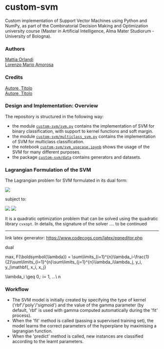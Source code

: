 # custom-svm
Custom implementation of Support Vector Machines using Python and NumPy, as part of the Combinatorial Decision Making and Optimization university course (Master in Artificial Intelligence, Alma Mater Studiorum - University of Bologna).

### Authors
[Mattia Orlandi](https://github.com/nihil21)     
[Lorenzo Mario Amorosa](https://github.com/Lostefra)     

### Credits
[Autore, Titolo](https://static1.squarespace.com/static/58851af9ebbd1a30e98fb283/t/58902fbae4fcb5398aeb7505/1485844411772/SVM+Explained.pdf)     
[Autore, Titolo](http://sfb649.wiwi.hu-berlin.de/fedc_homepage/xplore/tutorials/stfhtmlnode64.html)     

### Design and Implementation: Overview

The repository is structured in the following way:
 - the module [`custom-svm/svm.py`](https://github.com/nihil21/custom-svm/blob/master/custom-svm/svm.py) contains the implementation of SVM for binary classification, with support to kernel functions and soft margin.  
 - the module [`custom-svm/multiclass_svm.py`](https://github.com/nihil21/custom-svm/blob/master/custom-svm/multiclass_svm.py) contains the implementation of SVM for multiclass classification.
 - the notebook [`custom-svm/svm_usecase.ipynb`](https://github.com/nihil21/custom-svm/blob/master/custom-svm/svm_usecase.ipynb) shows the usage of the SVM for many different purposes.
 - the package [`custom-svm/data`](https://github.com/nihil21/custom-svm/tree/master/custom-svm/data) contains generators and datasets. 

### Lagrangian Formulation of the SVM

The Lagrangian problem for SVM formulated in its dual form:

<img src="https://latex.codecogs.com/gif.latex?max%5C%2C%20F%28%5Cboldsymbol%7B%5Clambda%7D%29%20%3D%20%5Csum%5Climits_%7Bi%3D1%7D%5E%7Bn%7D%5Clambda_i-%5Cfrac%7B1%7D%7B2%7D%5Csum%5Climits_%7Bi%3D1%7D%5E%7Bn%7D%5Csum%5Climits_%7Bj%3D1%7D%5E%7Bn%7D%5Clambda_i%5Clambda_j%5C%2C%20y_i%5C%2C%20y_j%5Cmathbf%7B%5C%2C%20x_i%5C%2C%20x_j%7D">

subject to:

<img src="https://latex.codecogs.com/gif.latex?%5Clambda_i%20%5Cgeq%200%2C%5C%3A%20i%3D%201%5C%2C%20...%5C%20n">

<img src="https://latex.codecogs.com/gif.latex?%5Clambda_i%20%5Cgeq%200%2C%5C%3A%20i%3D%201%5C%2C%20...%5C%20n">


It is a quadratic optimization problem that can be solved using the quadratic library `cvxopt`. In details, the signature of the solver .... to be continued 


-----------------------------------------------
link latex generator: https://www.codecogs.com/latex/eqneditor.php

dual

max\, F(\boldsymbol{\lambda}) = \sum\limits_{i=1}^{n}\lambda_i-\frac{1}{2}\sum\limits_{i=1}^{n}\sum\limits_{j=1}^{n}\lambda_i\lambda_j\, y_i\, y_j\mathbf{\, x_i\, x_j}

\lambda_i \geq 0,\: i= 1\, ...\ n

### Workflow
- The SVM model is initially created by specifying the type of kernel ('rbf'/'poly'/'sigmoid') and the value of the gamma parameter (by default, 'rbf' is used with gamma computed automatically during the 'fit' process).
- When the 'fit' method is called (passing a supervised training set), the model learns the correct parameters of the hyperplane by maximising a lagrangian function.
- When the 'predict' method is called, new instances are classified according to the learnt parameters.


